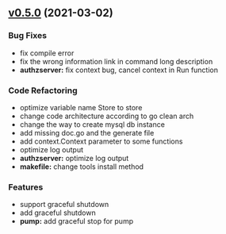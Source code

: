 
<a name="v0.5.0"></a>
## [v0.5.0](https://github.com/marmotedu/iam/compare/v0.4.0...v0.5.0) (2021-03-02)

### Bug Fixes

* fix compile error
* fix the wrong information link in command long description
* **authzserver:** fix context bug, cancel context in Run function

### Code Refactoring

* optimize variable name Store to store
* change code architecture according to go  clean arch
* change the way to create mysql db instance
* add missing doc.go and the generate file
* add context.Context parameter to some functions
* optimize log output
* **authzserver:** optimize log output
* **makefile:** change tools install method

### Features

* support graceful shutdown
* add graceful shutdown
* **pump:** add graceful stop for pump

